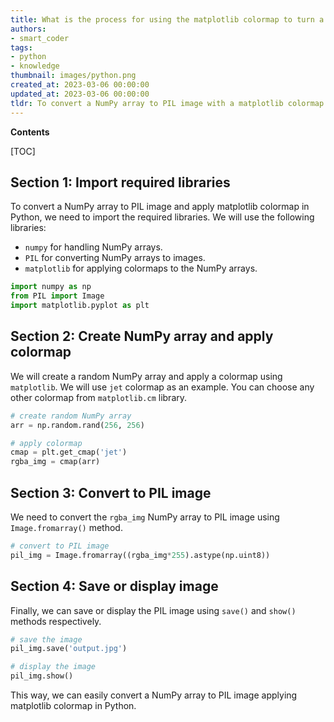```yaml
---
title: What is the process for using the matplotlib colormap to turn a numpy array into a pil image?
authors:
- smart_coder
tags:
- python
- knowledge
thumbnail: images/python.png
created_at: 2023-03-06 00:00:00
updated_at: 2023-03-06 00:00:00
tldr: To convert a NumPy array to PIL image with a matplotlib colormap in Python, use matplotlib`s `cm` submodule to get the colormap and then create an RGB image using `PIL.Image.fromarray()` and the colormap.
---
```


**Contents**

[TOC]

## Section 1: Import required libraries
To convert a NumPy array to PIL image and apply matplotlib colormap in Python, we need to import the required libraries. We will use the following libraries:
- `numpy` for handling NumPy arrays.
- `PIL` for converting NumPy arrays to images.
- `matplotlib` for applying colormaps to the NumPy arrays. 

```python
import numpy as np
from PIL import Image
import matplotlib.pyplot as plt
``` 

## Section 2: Create NumPy array and apply colormap
We will create a random NumPy array and apply a colormap using `matplotlib`. We will use `jet` colormap as an example. You can choose any other colormap from `matplotlib.cm` library.

```python
# create random NumPy array
arr = np.random.rand(256, 256)

# apply colormap
cmap = plt.get_cmap('jet')
rgba_img = cmap(arr)
```

## Section 3: Convert to PIL image
We need to convert the `rgba_img` NumPy array to PIL image using `Image.fromarray()` method.

```python
# convert to PIL image
pil_img = Image.fromarray((rgba_img*255).astype(np.uint8))
```

## Section 4: Save or display image
Finally, we can save or display the PIL image using `save()` and `show()` methods respectively.

```python
# save the image
pil_img.save('output.jpg')

# display the image
pil_img.show()
``` 

This way, we can easily convert a NumPy array to PIL image applying matplotlib colormap in Python.
